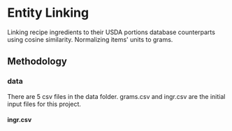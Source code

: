 # Entity Linking
Linking recipe ingredients to their USDA portions database counterparts using cosine similarity. Normalizing items' units to grams.

## Methodology

### data
There are 5 csv files in the data folder. grams.csv and ingr.csv are the initial input files for this project.

#### ingr.csv


